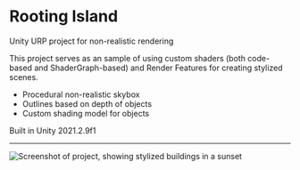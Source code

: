 # Rooting Island
Unity URP project for non-realistic rendering 

This project serves as an sample of using custom shaders (both code-based and ShaderGraph-based) and Render Features for creating stylized scenes.

- Procedural non-realistic skybox
- Outlines based on depth of objects
- Custom shading model for objects

Built in Unity 2021.2.9f1

-----
![Screenshot of project, showing stylized buildings in a sunset](img/Render.png)
